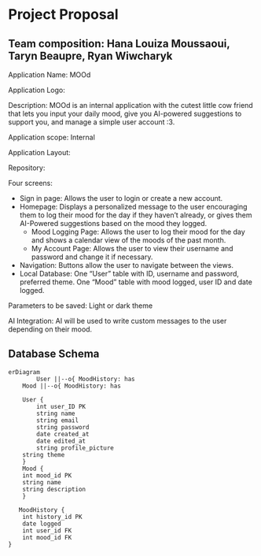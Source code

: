 # Project Proposal
## Team composition: Hana Louiza Moussaoui, Taryn Beaupre, Ryan Wiwcharyk
Application Name: MOOd

Application Logo: 

Description: MOOd is an internal application with the cutest little cow friend that lets you input your daily mood, give you AI-powered suggestions to support you, and manage a simple user account :3.

Application scope: Internal

Application Layout:

Repository: 

Four screens: 
- Sign in page: Allows the user to login or create a new account.
- Homepage: Displays a personalized message to the user encouraging them to log their mood for the day if they haven’t already, or gives them AI-Powered suggestions based on the mood they logged. 
	- Mood Logging Page: Allows the user to log their mood for the day and shows a calendar view of the moods of the past month. 
	- My Account Page: Allows the user to view their username and password and change it if necessary. 
- Navigation: Buttons allow the user to navigate between the views.
- Local Database: One “User” table with ID, username and password, preferred theme. One “Mood” table with mood logged, user ID and date logged.

Parameters to be saved: Light or dark theme

AI Integration: AI will be used to write custom messages to the user depending on their mood. 

## Database Schema
```mermaid
erDiagram
        User ||--o{ MoodHistory: has
    Mood ||--o{ MoodHistory: has

    User {
        int user_ID PK
        string name
        string email
        string password
        date created_at
        date edited_at
        string profile_picture
	string theme
    }
    Mood {
	int mood_id PK
	string name
	string description
    }

   MoodHistory {
	int history_id PK
	date logged
	int user_id FK
	int mood_id FK
}
```
